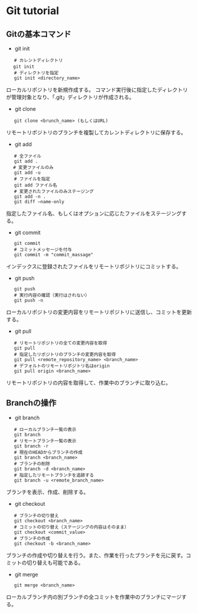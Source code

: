 # Git tutorial

## Gitの基本コマンド
  - git init
```
   # カレントディレクトリ
 　git init
   # ディレクトリを指定
   git init <directory_name>
```
   ローカルリポジトリを新規作成する。
   コマンド実行後に指定したディレクトリが管理対象となり、「.git」ディレクトリが作成される。

 - git clone
```
   git clone <brunch_name> (もしくはURL)
```
   リモートリポジトリのブランチを複製してカレントディレクトリに保存する。

 - git add
```
   # 全ファイル
   git add .
　 # 変更ファイルのみ
   git add -u
   # ファイルを指定
   git add ファイル名
   # 変更されたファイルのみステージング
   git add -n .
   git diff —name-only
```
指定したファイル名、もしくはオプションに応じたファイルをステージングする。

 - git commit
```
   git commit
   # コミットメッセージを付与
   git commit -m "commit_massage"
```
インデックスに登録されたファイルをリモートリポジトリにコミットする。

 - git push
```
   git push
   # 実行内容の確認（実行はされない）
   git push -n
```
ローカルリポジトリの変更内容をリモートリポジトリに送信し、コミットを更新する。

 - git pull
```
   # リモートリポジトリの全ての変更内容を取得
   git pull
   # 指定したリポジトリのブランチの変更内容を取得
   git pull <remote_repository_name> <branch_name>
   # デフォルトのリモートリポジトリ名はorigin
   git pull origin <branch_name>
```
リモートリポジトリの内容を取得して、作業中のブランチに取り込む。

## Branchの操作
 - git branch
```
   # ローカルブランチ一覧の表示
   git branch
   # リモートブランチ一覧の表示
   git branch -r
   # 現在のHEADからブランチの作成
   git branch <branch_name>
   # ブランチの削除
   git branch -d <branch_name>
   # 指定したリモートブランチを追跡する
   git branch -u <remote_branch_name>
```
ブランチを表示、作成、削除する。

 - git checkout
```
   # ブランチの切り替え
   git checkout <branch_name>
   # コミットの切り替え（ステージングの内容はそのまま）
   git checkout <commit_value>
   # ブランチの作成
   git checkout -b <branch_name>
```
ブランチの作成や切り替えを行う。また、作業を行ったブランチを元に戻す。コミットの切り替えも可能である。

 - git merge
```
   git merge <branch_name>
```
ローカルブランチ内の別ブランチの全コミットを作業中のブランチにマージする。